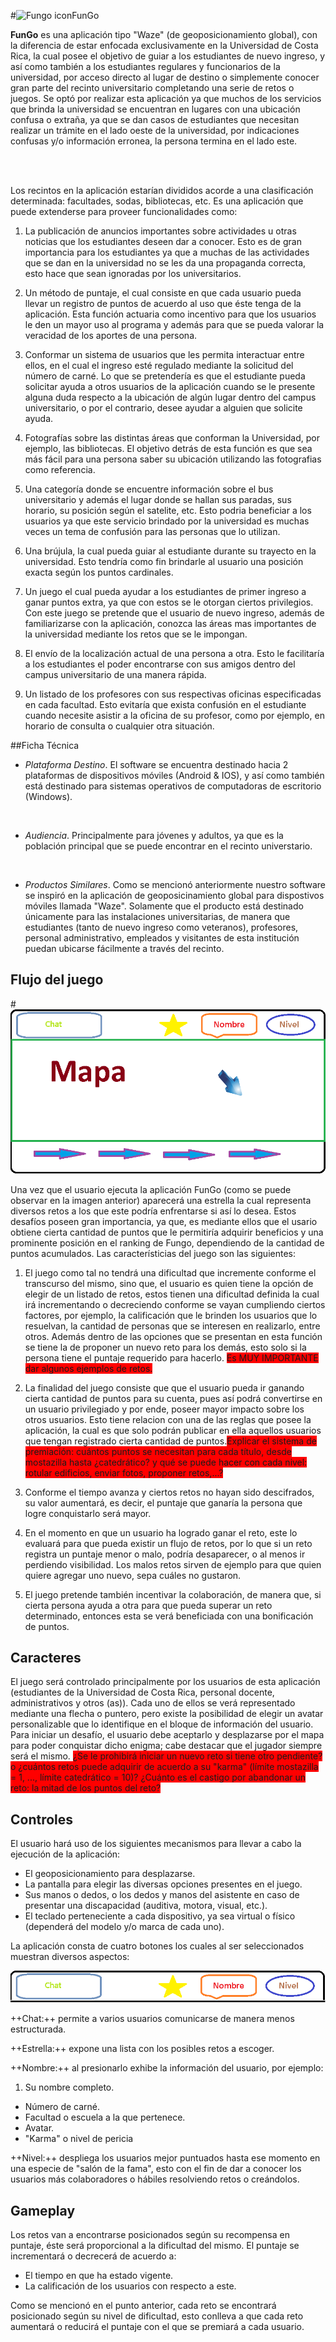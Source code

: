 #![Fungo icon](https://encrypted-tbn1.gstatic.com/images?q=tbn:ANd9GcQWr0jR5_wG9R4twg-bK2-lHCTD0FnzJGEVkgKDwwEWLIyVTAL3)FunGo

<p align="justify">

**FunGo** es una aplicación tipo "Waze" (de geoposicionamiento global), con la diferencia de estar enfocada exclusivamente en la Universidad de Costa Rica, la cual posee el objetivo de guiar a los estudiantes de nuevo ingreso, y así como también a los estudiantes regulares y funcionarios de la universidad, por acceso directo al lugar de destino o simplemente conocer gran parte del recinto universitario completando una serie de retos o juegos. Se optó por realizar esta aplicación ya que muchos de los servicios que brinda la universidad se encuentran en lugares con una ubicación confusa o extraña, ya que se dan casos de estudiantes que necesitan realizar un trámite en el lado oeste de la universidad, por indicaciones confusas y/o información erronea, la persona termina en el lado este.

<br><br>

Los recintos en la aplicación estarían divididos acorde a una clasificación determinada: facultades, sodas, bibliotecas, etc. Es una aplicación que puede extenderse para proveer funcionalidades como:

1. La publicación de anuncios importantes sobre actividades u otras noticias que los estudiantes deseen dar a conocer. Esto es de gran importancia para los estudiantes ya que a muchas de las actividades que se dan en la universidad no se les da una propaganda correcta, esto hace que sean ignoradas por los universitarios.

2. Un método de puntaje, el cual consiste en que cada usuario pueda llevar un registro de puntos de acuerdo al uso que éste tenga de la aplicación. Esta función actuaria como incentivo para que los usuarios le den un mayor uso al programa y además para que se pueda valorar la veracidad de los aportes de una persona.

3. Conformar un sistema de usuarios que les permita interactuar entre ellos, en el cual el ingreso esté regulado mediante la solicitud del número de carné. Lo que se pretendería es que el estudiante pueda solicitar ayuda a otros usuarios de la aplicación cuando se le presente alguna duda respecto a la ubicación de algún lugar dentro del campus universitario, o por el contrario, desee ayudar a alguien que solicite ayuda.

4. Fotografías sobre las distintas áreas que conforman la Universidad, por ejemplo, las bibliotecas. El objetivo detrás de esta función es que sea más fácil para una persona saber su ubicación utilizando las fotografias como referencia.

5. Una categoría donde se encuentre información sobre el bus universitario y además el lugar donde se hallan sus paradas, sus horario, su posición según el satelite, etc. Esto podria beneficiar a los usuarios ya que este servicio brindado por la universidad es muchas veces un tema de confusión para las personas que lo utilizan.

6. Una brújula, la cual pueda guiar al estudiante durante su trayecto en la universidad. Esto tendría como fin brindarle al usuario una posición exacta según los puntos cardinales.

7. Un juego el cual pueda ayudar a los estudiantes de primer ingreso a ganar puntos extra, ya que con estos se le otorgan ciertos privilegios. Con este juego se pretende que el usuario de nuevo ingreso, además de familiarizarse con la aplicación, conozca las áreas mas importantes de la universidad mediante los retos que se le impongan.

8. El envío de la localización actual de una persona a otra. Esto le facilitaría a los estudiantes el poder encontrarse con sus amigos dentro del campus universitario de una manera rápida.

9. Un listado de los profesores con sus respectivas oficinas especificadas en cada facultad. Esto evitaría que exista confusión en el estudiante cuando necesite asistir a la oficina de su profesor, como por ejemplo, en horario de consulta o cualquier otra situación.

##Ficha Técnica

* *Plataforma Destino*. El software se encuentra destinado hacia 2 plataformas de dispositivos móviles (Android & IOS), y así como también está destinado para sistemas operativos de computadoras de escritorio (Windows).
<br>

* *Audiencia*. Principalmente para jóvenes y adultos, ya que  es la población principal que se puede encontrar en el recinto universtario.
<br>

* *Productos Similares*. Como se mencionó anteriormente nuestro software se inspiró en la aplicación de geoposicinamiento global para dispostivos móviles llamada "Waze". Solamente que el producto está destinado únicamente para las instalaciones universitarias, de manera que estudiantes (tanto de nuevo ingreso como veteranos), profesores, personal administrativo, empleados y visitantes de esta institución puedan ubicarse fácilmente a través del recinto.


## Flujo del juego

#![Posible Interfaz](https://github.com/andrescr92/Fungo/blob/master/Posible%20Interfaz.png?raw=true)

Una vez que el usuario ejecuta la aplicación FunGo (como se puede observar en la imagen anterior) aparecerá una estrella la cual representa diversos retos a los que este podría enfrentarse si así lo desea. Estos desafíos poseen gran importancia, ya que, es mediante ellos que el usario obtiene cierta cantidad de puntos que le permitiría adquirir beneficios y una prominente posición en el ranking de Fungo, dependiendo de la cantidad de puntos acumulados. Las característicias del juego son las siguientes:

1. El juego como tal no tendrá una dificultad que incremente conforme el transcurso del mismo, sino que, el usuario es quien tiene la opción de elegir de un listado de retos, estos tienen una dificultad definida la cual irá incrementando o decreciendo conforme se vayan cumpliendo ciertos factores, por ejemplo, la calificación que le brinden los usuarios que lo resuelvan, la cantidad de personas que se interesen en realizarlo, entre otros. Además dentro de las opciones que se presentan en esta función se tiene la de proponer un nuevo reto para los demás, esto solo si la persona tiene el puntaje requerido para hacerlo. <span style="background:red">Es MUY IMPORTANTE dar algunos ejemplos de retos.</span>

2. La finalidad del juego consiste que que el usuario pueda ir ganando cierta cantidad de puntos para su cuenta, pues así podrá convertirse en un usuario privilegiado y por ende, poseer mayor impacto sobre los otros usuarios. Esto tiene relacion con una de las reglas que posee la aplicación, la cual es que solo podrán publicar en ella aquellos usuarios que tengan registrado cierta cantidad de puntos.<span style="background:red">Explicar el sistema de premiación: cuántos puntos se necesitan para cada título, desde mostazilla hasta ¿catedrático? y qué se puede hacer con cada nivel: rotular edificios, enviar fotos, proponer retos,...?</span>

3. Conforme el tiempo avanza y ciertos retos no hayan sido descifrados, su valor aumentará, es decir, el puntaje que ganaría la persona que logre conquistarlo será mayor.

4. En el momento en que un usuario ha logrado ganar el reto, este lo evaluará para que pueda existir un flujo de retos, por lo que si un reto registra un puntaje menor o malo, podría desaparecer, o al menos ir perdiendo visibilidad. Los malos retos sirven de ejemplo para que quien quiere agregar uno nuevo, sepa cuáles no gustaron.

5. El juego pretende también incentivar la colaboración, de manera que, si cierta persona ayuda a otra para que pueda superar un reto determinado, entonces esta se verá beneficiada con una bonificación de puntos.

## Caracteres

El juego será controlado principalmente por los usuarios de esta aplicación (estudiantes de la Universidad de Costa Rica, personal docente, administrativos y otros (as)). Cada uno de ellos se verá representado mediante una flecha o puntero, pero existe la posibilidad de elegir un avatar personalizable que lo identifique en el bloque de información del usuario. Para iniciar un desafío, el usuario debe aceptarlo y desplazarse por el mapa para poder conquistar dicho enigma; cabe destacar que el jugador siempre será el mismo. <span style="background:red">¿Se le prohibirá iniciar un nuevo reto si tiene otro pendiente? o ¿cuántos retos puede adquirir de acuerdo a su "karma" (límite mostazilla = 1, ..., límite catedrático = 10)? ¿Cuánto es el castigo por abandonar un reto: la mitad de los puntos del reto?</span>

## Controles

El usuario hará uso de los siguientes mecanismos para llevar a cabo la ejecución de la aplicación:


- El geoposicionamiento para desplazarse.
- La pantalla para elegir las diversas opciones presentes en el juego. 
- Sus manos o dedos, o los dedos y manos del asistente en caso de presentar una discapacidad (auditiva, motora, visual, etc.).
- El teclado perteneciente a cada dispositivo, ya sea virtual o físico (dependerá del modelo y/o marca de cada uno).

La aplicación consta de cuatro botones los cuales al ser seleccionados muestran diversos aspectos:

![Fungo icon](https://github.com/andrescr92/Fungo/blob/master/Controles.png?raw=true)

++Chat:++ permite a varios usuarios comunicarse de manera menos estructurada.

++Estrella:++ expone una lista con los posibles retos a escoger.

++Nombre:++ al presionarlo exhibe la información del usuario, por ejemplo:
1. Su nombre completo.
- Número de carné.
- Facultad o escuela a la que pertenece.
- Avatar.
- "Karma" o nivel de pericia

++Nivel:++ despliega los usuarios mejor puntuados hasta ese momento en una especie de "salón de la fama", esto con el fin de dar a conocer los usuarios más colaboradores o hábiles resolviendo retos o creándolos.

## Gameplay


Los retos van a encontrarse posicionados según su recompensa en puntaje, éste será proporcional a la dificultad del mismo. El puntaje se incrementará o decrecerá de acuerdo a:

- El tiempo en que ha estado vigente.
- La calificación de los usuarios con respecto a este.

Como se mencionó en el punto anterior, cada reto se encontrará posicionado según su nivel de dificultad, esto conlleva a que cada reto aumentará o reducirá el puntaje con el que se premiará a cada usuario.